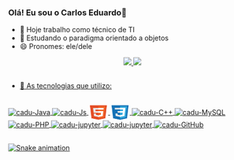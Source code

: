 ### Olá! Eu sou o Carlos Eduardo👋  

- 🔭 Hoje trabalho como técnico de TI 
- 🌱 Estudando o paradigma orientado a objetos
- 😄 Pronomes: ele/dele

<div align="center">
  <a href="https://caduleite">
  <img height="180em" src="https://github-readme-stats.vercel.app/api?username=caduleite&show_icons=true&theme=tokyonight&include_all_commits=true&count_private=true"/>
  <img height="180em" src="https://github-readme-stats.vercel.app/api/top-langs/?username=caduleite&layout=compact&langs_count=7&theme=tokyonight"/>
</div>
  
  ##
  
  - 🤖 As tecnologias que utilizo:
  
  <div style="display: inline_block"><br>
    <img align="center" alt="cadu-Java" height="30" width="40" src="https://cdn.jsdelivr.net/gh/devicons/devicon/icons/java/java-original-wordmark.svg">
    <img align="center" alt="cadu-Js" height="30" width="40" src="https://cdn.jsdelivr.net/gh/devicons/devicon/icons/javascript/javascript-original.svg">
    <img align="center" alt="cadu-HTML" height="30" width="40" src="https://raw.githubusercontent.com/devicons/devicon/master/icons/html5/html5-original.svg">
  <img align="center" alt="cadu-CSS" height="30" width="40" src="https://raw.githubusercontent.com/devicons/devicon/master/icons/css3/css3-original.svg">
    <img align="center" alt="cadu-C++" height="30" width="40" src="https://cdn.jsdelivr.net/gh/devicons/devicon/icons/cplusplus/cplusplus-original.svg">
    <img align="center" alt="cadu-MySQL" height="30" width="40" src="https://cdn.jsdelivr.net/gh/devicons/devicon/icons/mysql/mysql-original-wordmark.svg"">
    <img align="center" alt="cadu-PHP" height="30" width="40" src="https://cdn.jsdelivr.net/gh/devicons/devicon/icons/php/php-original.svg">
    <img align="center" alt="cadu-jupyter" height="30" width="40" src="https://cdn.jsdelivr.net/gh/devicons/devicon/icons/jupyter/jupyter-original-wordmark.svg">
    <img align="center" alt="cadu-jupyter" height="30" width="40" src="https://cdn.jsdelivr.net/gh/devicons/devicon/icons/trello/trello-plain-wordmark.svg">
    <img align="center" alt="cadu-GitHub" height="30" width="40" src="https://cdn.jsdelivr.net/gh/devicons/devicon/icons/github/github-original-wordmark.svg">
   
  ##
 
<div>  
  
   ![Snake animation](https://github.com/caduleite/caduleite/blob/output/github-contribution-grid-snake.svg)
</div>
